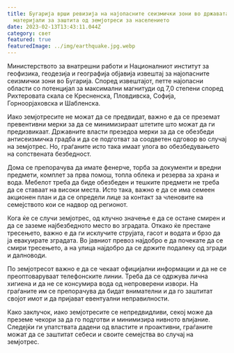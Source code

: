 ```yaml
---
title: Бугарија врши ревизија на најопасните сеизмички зони во државата и издава
  материјали за заштита од земјотреси за населението
date: 2023-02-13T13:43:11.044Z
category: свет
featured: true
featuredImage: ../img/earthquake.jpg.webp
---
```


Министерството за внатрешни работи и Националниот институт за геофизика, геодезија и географија објавија извештај за најопасните сеизмички зони во Бугарија. Според извештајот, петте најопасни области со потенцијал за максимални магнитуди од 7,0 степени според Рихтеровата скала се Кресненска, Пловдивска, Софија, Горноорјаховска и Шабленска.

Иако земјотресите не можат да се предвидат, важно е да се преземат превентивни мерки за да се минимизираат штетите што можат да ги предизвикаат. Државните власти презедоа мерки за да се обезбеди антисеизмичка градба и да се подготват за соодветен одговор во случај на земјотрес. Но, граѓаните исто така имаат улога во обезбедувањето на сопствената безбедност.

Дома се препорачува да имате фенерче, торба за документи и вредни предмети, комплет за прва помош, топла облека и резерва за храна и вода. Мебелот треба да биде обезбеден и тешките предмети не треба да се ставаат на високи места. Исто така, важно е да се има семеен акционен план и да се определи лице за контакт за членовите на семејството кои се надвор од регионот.

Кога ќе се случи земјотрес, од клучно значење е да се остане смирен и да се заземе најбезбедното место во зградата. Откако ќе престане тресењето, важно е да ги исклучите струјата, гасот и водата и брзо да ја евакуирате зградата. Во јавниот превоз најдобро е да почекате да се смири тресењето, а на улица најдобро да се држите подалеку од згради и далноводи.

По земјотресот важно е да се чекаат официјални информации и да не се преоптоваруваат телефонските линии. Треба да се одржува лична хигиена и да не се консумира вода од непроверени извори. На граѓаните им се препорачува да бидат внимателни и да го заштитат својот имот и да пријават евентуални неправилности.

Како заклучок, иако земјотресите се непредвидливи, секој може да преземе чекори за да го подготви и минимизира нивното влијание. Следејќи ги упатствата дадени од властите и проактивни, граѓаните можат да се заштитат себеси и своите семејства во случај на земјотрес.
